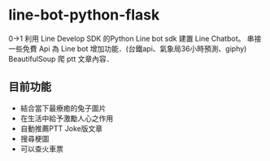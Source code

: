 # line-bot-python-flask

0->1
利用 Line Develop SDK 的Python Line bot sdk 建置 Line Chatbot。
串接一些免費 Api 為 Line bot 增加功能．(台鐵api、氣象局36小時預測、giphy)
BeautifulSoup 爬 ptt 文章內容．

目前功能
---
- 結合當下最療癒的兔子圖片
- 在生活中給予激勵人心之作用
- 自動推薦PTT Joke版文章
- 搜尋梗圖
- 可以查火車票
